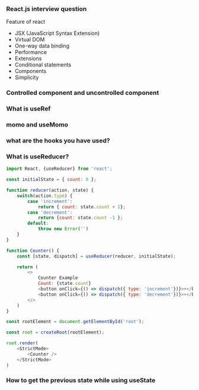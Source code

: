 ### React.js interview question

Feature of react
* JSX (JavaScript Syntax Extension)
* Virtual DOM
* One-way data binding
* Performance
* Extensions
* Conditional statements
* Components
* Simplicity

### Controlled component and uncontrolled component

### What is useRef

### momo and useMomo

### what are the hooks you have used?

### What is useReducer?
```js
import React, {useReducer} from 'react';

const initialState = { count: 0 };

function reducer(action, state) {
    switch(action.type) {
        case 'increment':
            return { count: state.count + 1};
        case 'decrement':
            return {count: state.count -1 };
        default:
            throw new Error('')
    }
}

function Counter() {
    const [state, dispatch] = useReducer(reducer, initialState);

    return (
        <>
            Counter Example
            Count: {state.count}
            <button onClick={() => dispatch({ type: 'increment'})}>+</button>
            <button onClick={() => dispatch({ type: 'decrement'})}>+</button>
        </>
    )
}

const rootElement = document.getElementById('root');

const root = createRoot(rootElement);

root.render(
    <StrictMode>
        <Counter />
    </StrictMode>
)
```
### How to get the previous state while using useState
